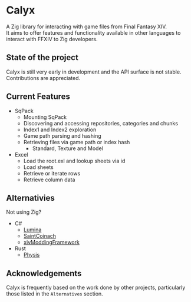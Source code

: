 # Calyx

A Zig library for interacting with game files from Final Fantasy XIV. 
<br/>It aims to offer features and functionality available in other languages to interact with FFXIV to Zig developers.

## State of the project
Calyx is still very early in development and the API surface is not stable. Contributions are appreciated.

## Current Features
* SqPack
  * Mounting SqPack
  * Discovering and accessing repositories, categories and chunks
  * Index1 and Index2 exploration
  * Game path parsing and hashing
  * Retrieving files via game path or index hash
     * Standard, Texture and Model
* Excel
  * Load the root.exl and lookup sheets via id
  * Load sheets
  * Retrieve or iterate rows
  * Retrieve column data
 
## Alternativies
Not using Zig?
* C#
  * [Lumina](https://github.com/NotAdam/Lumina)
  * [SaintCoinach](https://github.com/xivapi/SaintCoinach)
  * [xivModdingFramework](https://github.com/TexTools/xivModdingFramework)
* Rust
  * [Physis](https://github.com/redstrate/Physis)
 
## Acknowledgements
Calyx is frequently based on the work done by other projects, particularly those listed in the `Alternatives` section. 
